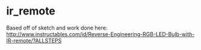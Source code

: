 # ir_remote
Based off of sketch and work done here: http://www.instructables.com/id/Reverse-Engineering-RGB-LED-Bulb-with-IR-remote/?ALLSTEPS
